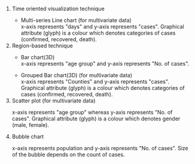 <ol>


<li> Time oriented visualization technique</li> 

<ul><li>Multi-series Line chart (for multivariate data)</li>
 x-axis represents "days" and y-axis represents "cases". Graphical attribute (glyph) is a colour which denotes categories of cases (confirmed, recovered, death).</ul>


<li> Region-based technique</li>

<ul><li>Bar chart(3D)</li>
x-axis represents "age group" and y-axis represents "No. of cases".</ul>

<ul><li>Grouped Bar chart(3D) (for multivariate data)</li>
 x-axis represents "Counties" and y-axis represents "cases". Graphical attribute (glyph) is a colour which denotes categories of cases (confirmed, recovered, death).</ul>


<li> Scatter plot (for multivariate data)</li>


 x-axis represents "age group" whereas y-axis represents "No. of cases".  Graphical attribute (glyph) is a colour which denotes gender (male, female).

<li> Bubble chart</li>


 x-axis represents population and y-axis represents "No. of cases". Size of the bubble depends on the count of cases.
</ol>
